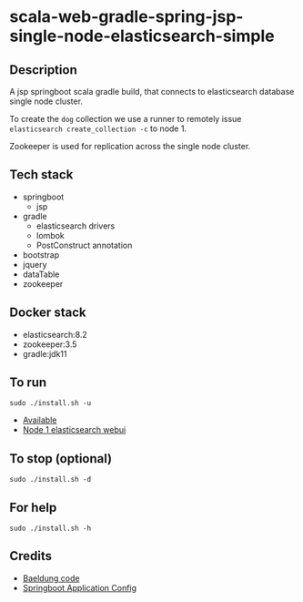 # scala-web-gradle-spring-jsp-single-node-elasticsearch-simple

## Description
A jsp springboot scala gradle build,
that connects to elasticsearch database single node cluster.

To create the `dog` collection we use a runner
to remotely issue `elasticsearch create_collection -c` to
node 1.

Zookeeper is used for replication across
the single node cluster.

## Tech stack
- springboot
  - jsp
- gradle
  - elasticsearch drivers
  - lombok
  - PostConstruct annotation
- bootstrap
- jquery
- dataTable
- zookeeper

## Docker stack
- elasticsearch:8.2
- zookeeper:3.5
- gradle:jdk11

## To run
`sudo ./install.sh -u`
- [Available](http://localhost)
- [Node 1 elasticsearch webui](http://localhost:9200)

## To stop (optional)
`sudo ./install.sh -d`

## For help
`sudo ./install.sh -h`

## Credits
- [Baeldung code](https://www.baeldung.com/spring-data-elasticsearch-tutorial)
- [Springboot Application Config](https://betterscalacode.com/programming/elasticsearch-spring-boot)
